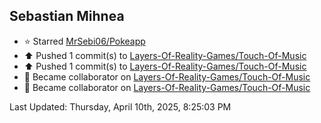 <h2>Sebastian Mihnea</h2>

<!--RECENT_ACTIVITY:start-->
- ⭐ Starred [MrSebi06/Pokeapp](https://github.com/MrSebi06/Pokeapp)<br>
- ⬆️ Pushed 1 commit(s) to [Layers-Of-Reality-Games/Touch-Of-Music](https://github.com/Layers-Of-Reality-Games/Touch-Of-Music)<br>
- ⬆️ Pushed 1 commit(s) to [Layers-Of-Reality-Games/Touch-Of-Music](https://github.com/Layers-Of-Reality-Games/Touch-Of-Music)<br>
- 🤝 Became collaborator on [Layers-Of-Reality-Games/Touch-Of-Music](https://github.com/Layers-Of-Reality-Games/Touch-Of-Music)<br>
- 🤝 Became collaborator on [Layers-Of-Reality-Games/Touch-Of-Music](https://github.com/Layers-Of-Reality-Games/Touch-Of-Music)<br>
<!--RECENT_ACTIVITY:end-->
<!--RECENT_ACTIVITY:last_update-->
Last Updated: Thursday, April 10th, 2025, 8:25:03 PM
<!--RECENT_ACTIVITY:last_update_end-->

<!---LOL-STATS-START-HERE--->
<!---LOL-STATS-END-HERE--->

